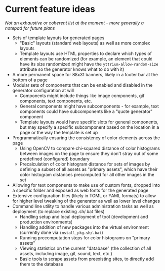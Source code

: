 # Current feature ideas

*Not an exhaustive or coherent list at the moment - more generally a notepad for future plans*

- Sets of template layouts for generated pages
  - "Basic" layouts (standard web layouts) as well as more complex layouts
  - Template layouts use HTML properties to declare which types of elements can be randomized (for example, an element that could have its size randomized might have the `yttrium-allow-random-size` attribute so the generator knows what to do with it)
- A more permanent space for 88x31 banners, likely in a footer bar at the bottom of a page
- Modular sets of components that can be enabled and disabled in the generator configuration at will
  - Components might include things like image components, gif components, text components, etc.
  - General components might have subcomponents - for example, text components could have subcomponents like a "quote generator" component
  - Template layouts would have specific slots for general components, but may specify a specific subcomponent based on the location in a page or the way the template is set up
- Programmatically ensuring the consistency of color elements across the page
  - Using OpenCV to compare chi-squared distance of color histograms between images on the page to ensure they don't stray out of some predefined (configured) boundary
  - Precalculation of color histogram distance for sets of images by defining a subset of all assets as "primary assets", which have their color histogram distances precomputed for all other images in the set
- Allowing for text components to make use of custom fonts, dropped into a specific folder and exposed as web fonts for the generated page
- Extensive configuration files (likely in TOML or YAML formats) to allow for higher level tweaking of the generator as well as lower level changes 
- Command line utility to handle various administration tasks as well as deployment (to replace existing .sh/.bat files)
  - Handling setup and local deployment of tool (development and production environments)
  - Handling addition of new packages into the virtual environment (currently done via `install_pkg.sh/.bat`)
  - Running precomputation steps for color histograms on "primary assets"
  - Viewing statistics on the current "database" (the collection of all assets, including image, gif, sound, text, etc.)
  - Basic tools to scrape assets from preexisting sites, to directly add them to the database
